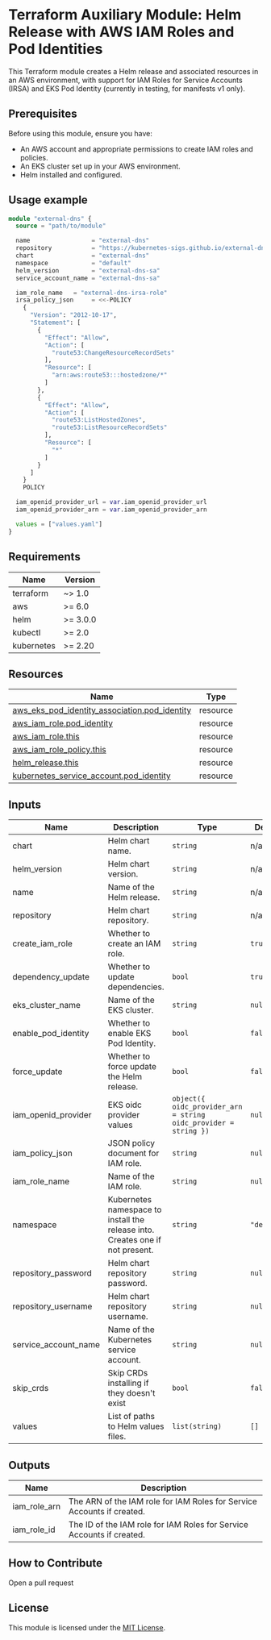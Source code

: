 <!-- BEGIN_TF_DOCS -->
# Terraform Auxiliary Module: Helm Release with AWS IAM Roles and Pod Identities

This Terraform module creates a Helm release and associated resources in an AWS environment, with support for IAM Roles for Service Accounts (IRSA) and EKS Pod Identity (currently in testing, for manifests v1 only).

## Prerequisites

Before using this module, ensure you have:

- An AWS account and appropriate permissions to create IAM roles and policies.
- An EKS cluster set up in your AWS environment.
- Helm installed and configured.

## Usage example

```terraform
module "external-dns" {
  source = "path/to/module"

  name                 = "external-dns"
  repository           = "https://kubernetes-sigs.github.io/external-dns"
  chart                = "external-dns"
  namespace            = "default"
  helm_version         = "external-dns-sa"
  service_account_name = "external-dns-sa"

  iam_role_name   = "external-dns-irsa-role"
  irsa_policy_json     = <<-POLICY
    {
      "Version": "2012-10-17",
      "Statement": [
        {
          "Effect": "Allow",
          "Action": [
            "route53:ChangeResourceRecordSets"
          ],
          "Resource": [
            "arn:aws:route53:::hostedzone/*"
          ]
        },
        {
          "Effect": "Allow",
          "Action": [
            "route53:ListHostedZones",
            "route53:ListResourceRecordSets"
          ],
          "Resource": [
            "*"
          ]
        }
      ]
    }
    POLICY

  iam_openid_provider_url = var.iam_openid_provider_url
  iam_openid_provider_arn = var.iam_openid_provider_arn

  values = ["values.yaml"]
}
```

## Requirements

| Name | Version |
|------|---------|
| terraform | ~> 1.0 |
| aws | >= 6.0 |
| helm | >= 3.0.0 |
| kubectl | >= 2.0 |
| kubernetes | >= 2.20 |

## Resources

| Name | Type |
|------|------|
| [aws_eks_pod_identity_association.pod_identity](https://registry.terraform.io/providers/hashicorp/aws/latest/docs/resources/eks_pod_identity_association) | resource |
| [aws_iam_role.pod_identity](https://registry.terraform.io/providers/hashicorp/aws/latest/docs/resources/iam_role) | resource |
| [aws_iam_role.this](https://registry.terraform.io/providers/hashicorp/aws/latest/docs/resources/iam_role) | resource |
| [aws_iam_role_policy.this](https://registry.terraform.io/providers/hashicorp/aws/latest/docs/resources/iam_role_policy) | resource |
| [helm_release.this](https://registry.terraform.io/providers/hashicorp/helm/latest/docs/resources/release) | resource |
| [kubernetes_service_account.pod_identity](https://registry.terraform.io/providers/hashicorp/kubernetes/latest/docs/resources/service_account) | resource |

## Inputs

| Name | Description | Type | Default | Required |
|------|-------------|------|---------|:--------:|
| chart | Helm chart name. | `string` | n/a | yes |
| helm_version | Helm chart version. | `string` | n/a | yes |
| name | Name of the Helm release. | `string` | n/a | yes |
| repository | Helm chart repository. | `string` | n/a | yes |
| create_iam_role | Whether to create an IAM role. | `string` | `true` | no |
| dependency_update | Whether to update dependencies. | `bool` | `true` | no |
| eks_cluster_name | Name of the EKS cluster. | `string` | `null` | no |
| enable_pod_identity | Whether to enable EKS Pod Identity. | `bool` | `false` | no |
| force_update | Whether to force update the Helm release. | `bool` | `false` | no |
| iam_openid_provider | EKS oidc provider values | ```object({ oidc_provider_arn = string oidc_provider = string })``` | `null` | no |
| iam_policy_json | JSON policy document for IAM role. | `string` | `null` | no |
| iam_role_name | Name of the IAM role. | `string` | `null` | no |
| namespace | Kubernetes namespace to install the release into. Creates one if not present. | `string` | `"default"` | no |
| repository_password | Helm chart repository password. | `string` | `null` | no |
| repository_username | Helm chart repository username. | `string` | `null` | no |
| service_account_name | Name of the Kubernetes service account. | `string` | `null` | no |
| skip_crds | Skip CRDs installing if they doesn't exist | `bool` | `false` | no |
| values | List of paths to Helm values files. | `list(string)` | `[]` | no |

## Outputs

| Name | Description |
|------|-------------|
| iam_role_arn | The ARN of the IAM role for IAM Roles for Service Accounts if created. |
| iam_role_id | The ID of the IAM role for IAM Roles for Service Accounts if created. |

## How to Contribute

Open a pull request

## License

This module is licensed under the [MIT License](https://opensource.org/licenses/MIT).
<!-- END_TF_DOCS -->
